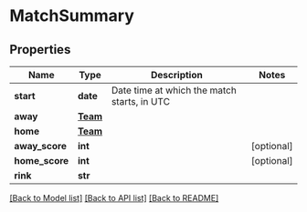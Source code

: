 # MatchSummary

## Properties
Name | Type | Description | Notes
------------ | ------------- | ------------- | -------------
**start** | **date** | Date time at which the match starts, in UTC | 
**away** | [**Team**](Team.md) |  | 
**home** | [**Team**](Team.md) |  | 
**away_score** | **int** |  | [optional] 
**home_score** | **int** |  | [optional] 
**rink** | **str** |  | 

[[Back to Model list]](../README.md#documentation-for-models) [[Back to API list]](../README.md#documentation-for-api-endpoints) [[Back to README]](../README.md)



